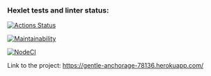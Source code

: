 ### Hexlet tests and linter status:
[![Actions Status](https://github.com/Syrupred/frontend-project-lvl4/workflows/hexlet-check/badge.svg)](https://github.com/Syrupred/frontend-project-lvl4/actions)

[![Maintainability](https://api.codeclimate.com/v1/badges/b653cb3b242cd81802ef/maintainability)](https://codeclimate.com/github/Syrupred/frontend-project-lvl4/maintainability)

[![NodeCI](https://github.com/Syrupred/frontend-project-lvl4/actions/workflows/nodejs.yml/badge.svg)](https://github.com/Syrupred/frontend-project-lvl4/actions/workflows/nodejs.yml)

Link to the project:
https://gentle-anchorage-78136.herokuapp.com/
